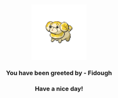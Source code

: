<p align="center">
            <img src="https://raw.githubusercontent.com/PokeAPI/sprites/master/sprites/pokemon/926.png" width="150" height="150">
          </p>
          <h3 align="center">You have been greeted by - <b>Fidough</b></h3>
          <h3 align="center">Have a nice day!</h3>
        
